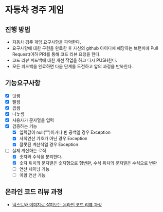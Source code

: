 # 자동차 경주 게임
## 진행 방법
* 자동차 경주 게임 요구사항을 파악한다.
* 요구사항에 대한 구현을 완료한 후 자신의 github 아이디에 해당하는 브랜치에 Pull Request(이하 PR)를 통해 코드 리뷰 요청을 한다.
* 코드 리뷰 피드백에 대한 개선 작업을 하고 다시 PUSH한다.
* 모든 피드백을 완료하면 다음 단계를 도전하고 앞의 과정을 반복한다.

## 기능요구사항
- [x] 덧셈
- [x] 뺄셈
- [x] 곱셈
- [x] 나눗셈
- [x] 사용자가 문자열을 입력
- [x] 검증하는 기능
  - [x] 입력값이 null("")이거나 빈 공백일 경우 Exception
  - [x] 사칙연산 기호가 아닌 경우 Exception
  - [x] 잘못된 계산식일 경우 Exception
- [ ] 실제 계산하는 로직
  - [x] 숫자와 수식을 분리한다.
  - [x] 숫자 위치의 문자열은 숫자형으로 형변환, 수식 위치의 문자열은 수식으로 변환
  - [ ] 연산 체이닝 기능
  - [ ] 이항 연산 기능

## 온라인 코드 리뷰 과정
* [텍스트와 이미지로 살펴보는 온라인 코드 리뷰 과정](https://github.com/next-step/nextstep-docs/tree/master/codereview)